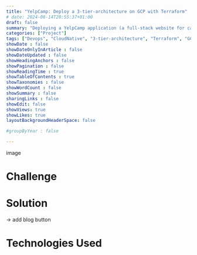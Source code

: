 ```yaml
---
title: "YelpCamp: Deploy a 3-tier-architecture on GCP with Terraform"
# date: 2024-06-14T20:55:37+01:00
draft: false
summary: "Deploying a YelpCamp application (a full-stack website for campground reviews) across various environments using Cloud DevOps practices."
categories: ["Project"]
tags: ["Devops", "CloudNative", "3-tier-architecture", "Terraform", "GCP"]
showDate : false
showDateOnlyInArticle : false
showDateUpdated : false
showHeadingAnchors : false
showPagination : false
showReadingTime : true
showTableOfContents : true
showTaxonomies : false 
showWordCount : false
showSummary : false
sharingLinks : false
showEdit: false
showViews: true
showLikes: true
layoutBackgroundHeaderSpace: false

#groupByYear : false

---
```


image

# Challenge

# Solution

-> add blog button

# Technologies Used